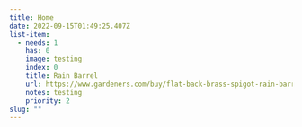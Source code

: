 ```yaml
---
title: Home
date: 2022-09-15T01:49:25.407Z
list-item:
  - needs: 1
    has: 0
    image: testing
    index: 0
    title: Rain Barrel
    url: https://www.gardeners.com/buy/flat-back-brass-spigot-rain-barrel-50-gallon/8612853.html
    notes: testing
    priority: 2
slug: ""
---
```

